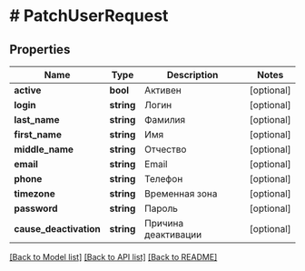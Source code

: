 # # PatchUserRequest

## Properties

Name | Type | Description | Notes
------------ | ------------- | ------------- | -------------
**active** | **bool** | Активен | [optional] 
**login** | **string** | Логин | [optional] 
**last_name** | **string** | Фамилия | [optional] 
**first_name** | **string** | Имя | [optional] 
**middle_name** | **string** | Отчество | [optional] 
**email** | **string** | Email | [optional] 
**phone** | **string** | Телефон | [optional] 
**timezone** | **string** | Временная зона | [optional] 
**password** | **string** | Пароль | [optional] 
**cause_deactivation** | **string** | Причина деактивации | [optional] 

[[Back to Model list]](../../README.md#documentation-for-models) [[Back to API list]](../../README.md#documentation-for-api-endpoints) [[Back to README]](../../README.md)


